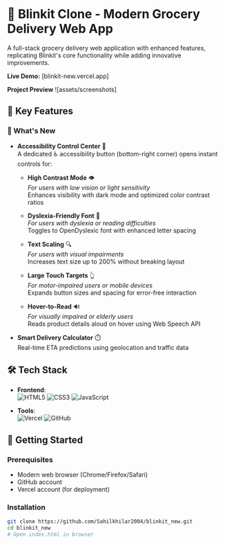 # 🛒 Blinkit Clone - Modern Grocery Delivery Web App


A full-stack grocery delivery web application with enhanced features, replicating Blinkit's core functionality while adding innovative improvements.

**Live Demo:** [blinkit-new.vercel.app]

**Project Preview** ![assets/screenshots]


## 🚀 Key Features

### 🌟 What's New
- **Accessibility Control Center** 🦾  
  A dedicated ♿ accessibility button (bottom-right corner) opens instant controls for:
  
  - **High Contrast Mode** 👁️  
    *For users with low vision or light sensitivity*  
    Enhances visibility with dark mode and optimized color contrast ratios

  - **Dyslexia-Friendly Font** 📖  
    *For users with dyslexia or reading difficulties*  
    Toggles to OpenDyslexic font with enhanced letter spacing

  - **Text Scaling** 🔍  
    *For users with visual impairments*  
    Increases text size up to 200% without breaking layout

  - **Large Touch Targets** 👆  
    *For motor-impaired users or mobile devices*  
    Expands button sizes and spacing for error-free interaction

  - **Hover-to-Read** 🔊  
    *For visually impaired or elderly users*  
    Reads product details aloud on hover using Web Speech API
  
- **Smart Delivery Calculator** ⏱️  
  Real-time ETA predictions using geolocation and traffic data
  

## 🛠️ Tech Stack
- **Frontend**:  
  ![HTML5](https://img.shields.io/badge/-HTML5-E34F26?logo=html5&logoColor=white)
  ![CSS3](https://img.shields.io/badge/-CSS3-1572B6?logo=css3&logoColor=white)
  ![JavaScript](https://img.shields.io/badge/-JavaScript-F7DF1E?logo=javascript&logoColor=black)
  
- **Tools**:  
  ![Vercel](https://img.shields.io/badge/-Vercel-000000?logo=vercel&logoColor=white)
  ![GitHub](https://img.shields.io/badge/-GitHub-181717?logo=github&logoColor=white)

## 🚨 Getting Started

### Prerequisites
- Modern web browser (Chrome/Firefox/Safari)
- GitHub account
- Vercel account (for deployment)

### Installation
```bash
git clone https://github.com/Sahilkhilar2004/blinkit_new.git
cd blinkit_new
# Open index.html in browser
